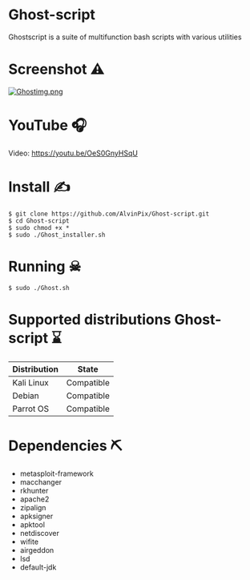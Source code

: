 # Ghost-script

Ghostscript is a suite of multifunction bash scripts with various utilities

# Screenshot ⚠

[![Ghostimg.png](https://i.postimg.cc/yxWgxCQ4/Ghostimg.png)](https://postimg.cc/fSnTqpQB)

# YouTube 🎧

Video: https://youtu.be/OeS0GnyHSqU

# Install ✍

```
$ git clone https://github.com/AlvinPix/Ghost-script.git
$ cd Ghost-script
$ sudo chmod +x *
$ sudo ./Ghost_installer.sh
```
# Running ☠

```
$ sudo ./Ghost.sh
```
# Supported distributions Ghost-script ⌛

| Distribution |   State       |
|--------------|---------------| 
| Kali Linux   | Compatible    |
| Debian       | Compatible    |
| Parrot OS    | Compatible    |

# Dependencies ⛏

- metasploit-framework
- macchanger
- rkhunter
- apache2
- zipalign 
- apksigner 
- apktool 
- netdiscover
- wifite
- airgeddon
- lsd 
- default-jdk
